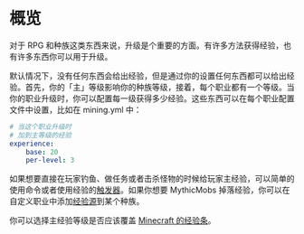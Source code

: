 # 概览

对于 RPG 和种族这类东西来说，升级是个重要的方面。有许多方法获得经验，也有许多东西你可以用于升级。

默认情况下，没有任何东西会给出经验，但是通过你的设置任何东西都可以给出经验。首先，你的「主」等级影响你的种族等级，接着，每个职业都有一个等级。当你的职业升级时，你可以配置每一级获得多少经验。这些东西可以在每个职业配置文件中设置，比如在 mining.yml 中：
```yaml
# 当这个职业升级时
# 加到主等级的经验
experience:
    base: 20
    per-level: 3
```

如果想要直接在玩家钓鱼、做任务或者击杀怪物的时候给玩家主经验，可以简单的使用命令或者使用经验的[触发器](Quest-Folder)。如果你想要 MythicMobs 掉落经验，你可以在自定义职业中添加[经验源](Custom-Professions)到某个种族。

你可以选择主经验等级是否应该覆盖 [Minecraft 的经验条](EXP-Bar)。